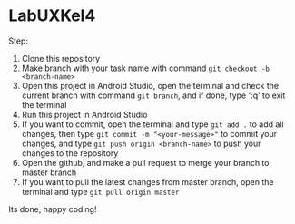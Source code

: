 # LabUXKel4

Step:
1. Clone this repository
2. Make branch with your task name with command `git checkout -b <branch-name>`
3. Open this project in Android Studio, open the terminal and check the current branch with command `git branch`, and if done, type ':q' to exit the terminal
4. Run this project in Android Studio
5. If you want to commit, open the terminal and type `git add .` to add all changes, then type `git commit -m "<your-message>"` to commit your changes, and type `git push origin <branch-name>` to push your changes to the repository
6. Open the github, and make a pull request to merge your branch to master branch
7. If you want to pull the latest changes from master branch, open the terminal and type `git pull origin master`

Its done, happy coding!